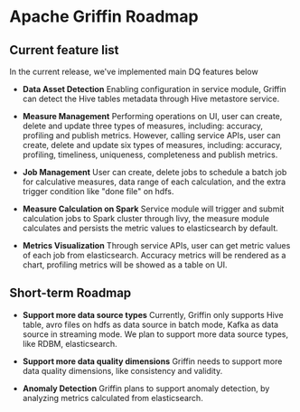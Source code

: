<!--
Licensed to the Apache Software Foundation (ASF) under one
or more contributor license agreements.  See the NOTICE file
distributed with this work for additional information
regarding copyright ownership.  The ASF licenses this file
to you under the Apache License, Version 2.0 (the
"License"); you may not use this file except in compliance
with the License.  You may obtain a copy of the License at

  http://www.apache.org/licenses/LICENSE-2.0

Unless required by applicable law or agreed to in writing,
software distributed under the License is distributed on an
"AS IS" BASIS, WITHOUT WARRANTIES OR CONDITIONS OF ANY
KIND, either express or implied.  See the License for the
specific language governing permissions and limitations
under the License.
-->
# Apache Griffin Roadmap

## Current feature list
In the current release, we've implemented main DQ features below

- **Data Asset Detection**
  Enabling configuration in service module, Griffin can detect the Hive tables metadata through Hive metastore service.

- **Measure Management**
  Performing operations on UI, user can create, delete and update three types of measures, including: accuracy, profiling and publish metrics.
  However, calling service APIs, user can create, delete and update six types of measures, including: accuracy, profiling, timeliness, uniqueness, completeness and publish metrics.

- **Job Management**
  User can create, delete jobs to schedule a batch job for calculative measures, data range of each calculation, and the extra trigger condition like "done file" on hdfs.

- **Measure Calculation on Spark**
  Service module will trigger and submit calculation jobs to Spark cluster through livy, the measure module calculates and persists the metric values to elasticsearch by default.

- **Metrics Visualization**
  Through service APIs, user can get metric values of each job from elasticsearch.
  Accuracy metrics will be rendered as a chart, profiling metrics will be showed as a table on UI.


## Short-term Roadmap

- **Support more data source types**
  Currently, Griffin only supports Hive table, avro files on hdfs as data source in batch mode, Kafka as data source in streaming mode.
  We plan to support more data source types, like RDBM, elasticsearch.

- **Support more data quality dimensions**
  Griffin needs to support more data quality dimensions, like consistency and validity.

- **Anomaly Detection**
  Griffin plans to support anomaly detection, by analyzing metrics calculated from elasticsearch.